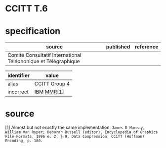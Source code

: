 # CCITT T.6

# specification
| source | published         | reference
| ------ | ----------------- | ---------
| Comité Consultatif International Téléphonique et Télégraphique

| identifier | value
| ----------| -----
| alias     | CCITT Group 4
| incorrect | IBM [MMR](../mmr/ibm.md)[1]

# source
[1] Almost but not exactly the same implementation. `James D Murray, William Van Ryper; Deborah Russell (editor), Encyclopedia of Graphics File Formats, 1996 e. 2, § 9, Data Compression, CCITT (Huffman) Encoding, p. 180.`
